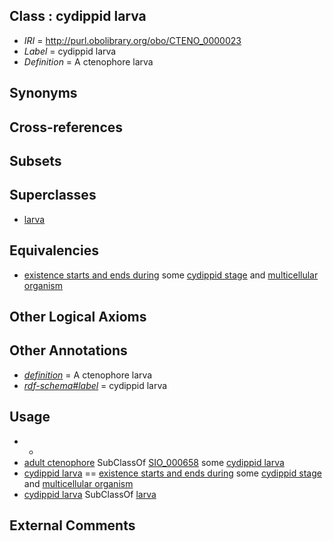 
## Class : cydippid larva

 * *IRI* = http://purl.obolibrary.org/obo/CTENO_0000023
 * *Label* = cydippid larva
 * *Definition* = A ctenophore larva

## Synonyms


## Cross-references


## Subsets


## Superclasses

 * [larva](../../UBERON/48/UBERON_0002548.md)

## Equivalencies

 * [existence starts and ends during](../../core#existence/ng/core#existence_starts_and_ends_during.md) some [cydippid stage](../../CTENO/24/CTENO_0000024.md) and [multicellular organism](../../UBERON/68/UBERON_0000468.md)

## Other Logical Axioms


## Other Annotations

 * *[definition](../../IAO/15/IAO_0000115.md)* = A ctenophore larva
 * *[rdf-schema#label](../../el/rdf-schema#label.md)* = cydippid larva

## Usage

 * -
 * [adult ctenophore](../../CTENO/22/CTENO_0000022.md) SubClassOf [SIO_000658](../../SIO/58/SIO_000658.md) some [cydippid larva](../../CTENO/23/CTENO_0000023.md)
 * [cydippid larva](../../CTENO/23/CTENO_0000023.md) == [existence starts and ends during](../../core#existence/ng/core#existence_starts_and_ends_during.md) some [cydippid stage](../../CTENO/24/CTENO_0000024.md) and [multicellular organism](../../UBERON/68/UBERON_0000468.md)
 * [cydippid larva](../../CTENO/23/CTENO_0000023.md) SubClassOf [larva](../../UBERON/48/UBERON_0002548.md)

## External Comments

